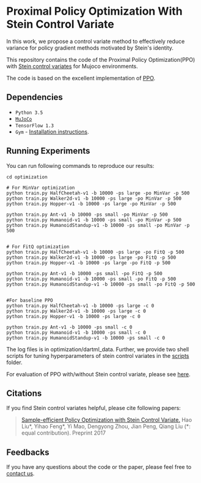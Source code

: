 # Proximal Policy Optimization With Stein Control Variate

In this work, we propose a control variate method to effectively reduce variance for policy gradient methods motivated by Stein's identity.


This repository contains the code of the Proximal Policy Optimization(PPO) with [Stein control variates](https://arxiv.org/pdf/1710.11198.pdf) for Mujoco environments.

The code is based on the excellent implementation of [PPO](https://github.com/pat-coady/trpo).


## Dependencies

* `Python 3.5`
* [`MuJoCo`](http://www.mujoco.org/)
* `TensorFlow 1.3`
* `Gym` - [Installation instructions](https://gym.openai.com/docs).

## Running Experiments

You can run following commands to reproduce our results:

```Shell
cd optimization

# For MinVar optimization
python train.py HalfCheetah-v1 -b 10000 -ps large -po MinVar -p 500 
python train.py Walker2d-v1 -b 10000 -ps large -po MinVar -p 500 
python train.py Hopper-v1 -b 10000 -ps large -po MinVar -p 500 
 
python train.py Ant-v1 -b 10000 -ps small -po MinVar -p 500 
python train.py Humanoid-v1 -b 10000 -ps small -po MinVar -p 500 
python train.py HumanoidStandup-v1 -b 10000 -ps small -po MinVar -p 500 


# For FitQ optimization
python train.py HalfCheetah-v1 -b 10000 -ps large -po FitQ -p 500 
python train.py Walker2d-v1 -b 10000 -ps large -po FitQ -p 500 
python train.py Hopper-v1 -b 10000 -ps large -po FitQ -p 500 

python train.py Ant-v1 -b 10000 -ps small -po FitQ -p 500 
python train.py Humanoid-v1 -b 10000 -ps small -po FitQ -p 500 
python train.py HumanoidStandup-v1 -b 10000 -ps small -po FitQ -p 500


#For baseline PPO
python train.py HalfCheetah-v1 -b 10000 -ps large -c 0
python train.py Walker2d-v1 -b 10000 -ps large -c 0
python train.py Hopper-v1 -b 10000 -ps large -c 0

python train.py Ant-v1 -b 10000 -ps small -c 0
python train.py Humanoid-v1 -b 10000 -ps small -c 0
python train.py HumanoidStandup-v1 -b 10000 -ps small -c 0
```
The log files is in optimization/dartml_data. Further, we provide two shell scripts for tuning hyperparameters of stein control variates in the [scripts](optimization/scripts) folder.

For evaluation of PPO with/without Stein control variate, please see [here](evaluation).

## Citations
If you find Stein control variates helpful, please cite following papers:

>[Sample-efficient Policy Optimization with Stein Control Variate.](https://arxiv.org/pdf/1710.11198.pdf)
>Hao Liu\*, Yihao Feng\*, Yi Mao, Dengyong Zhou, Jian Peng, Qiang Liu (*: equal contribution).
>Preprint 2017

## Feedbacks

If you have any questions about the code or the paper, please feel free to [contact us](mailto:yihaof95@gmail.com).











